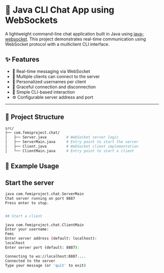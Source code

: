 # 🔌 Java CLI Chat App using WebSockets

A lightweight command-line chat application built in Java using [java-websocket](org.java-websocket). This project demonstrates real-time communication using WebSocket protocol with a multiclient CLI interface.

## ✨ Features

- 📡 Real-time messaging via WebSocket
- 👥 Multiple clients can connect to the server
- 🧍 Personalized usernames per client
- 🔌 Graceful connection and disconnection
- 💬 Simple CLI-based interaction
- ⚙️ Configurable server address and port

---

## 📁 Project Structure

```bash
src/
├── com.femiproject.chat/
│   ├── Server.java         # WebSocket server logic
│   ├── ServerMain.java     # Entry point to start the server
│   ├── Client.java         # WebSocket client implementation
│   └── ClientMain.java     # Entry point to start a client
```

## 🧪 Example Usage

## Start the server

```bash
java com.femiproject.chat.ServerMain
Chat server running on port 8887
Press enter to stop.


## Start a client

java com.femiproject.chat.ClientMain
Enter your username:
Femi
Enter server address (default: localhost):
localhost
Enter server port (default: 8887):

Connecting to ws://localhost:8887....
Connected to the server
Type your message (or 'quit' to exit)
```
